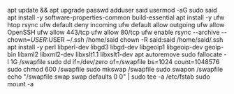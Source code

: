apt update && apt upgrade
passwd
adduser said
usermod -aG sudo said
apt install -y software-properties-common build-essential
apt install -y ufw htop rsync
ufw default deny incoming
ufw default allow outgoing
ufw allow OpenSSH
ufw allow 443/tcp
ufw allow 80/tcp
ufw enable
rsync --archive --chown=$USER:$USER ~/.ssh /home/said
chown -R said:said /home/said/.ssh
apt install -y perl libperl-dev libgd3 libgd-dev libgeoip1 libgeoip-dev geoip-bin libxml2 libxml2-dev libxslt1.1 libxslt1-dev
apt autoremove
sudo fallocate -l 1G /swapfile
sudo dd if=/dev/zero of=/swapfile bs=1024 count=1048576
sudo chmod 600 /swapfile
sudo mkswap /swapfile
sudo swapon /swapfile
echo "/swapfile swap swap defaults 0 0" | sudo tee -a /etc/fstab
sudo mount -a
